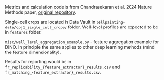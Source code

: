  
Metrics and calculation code is from Chandrasekaran et al. 2024 Nature Methods paper, [original repository](https://github.com/jump-cellpainting/2024_Chandrasekaran_NatureMethods/). 

Single-cell crops are located in Data Vault in `cellpainting-data/cpj1_single_cell_crops/` folder. 
Well-level profiles are expected to be in `features` folder. 

`misc/well_level_aggregation_example.py` - feature aggregation example for DINO. In principle the same applies to other deep learning methods (mind the feature dimensionality). 

Results for reporting would be in `fr_replicability_{feature_extractor}_results.csv` and `fr_matching_{feature_extractor}_results.csv`. 